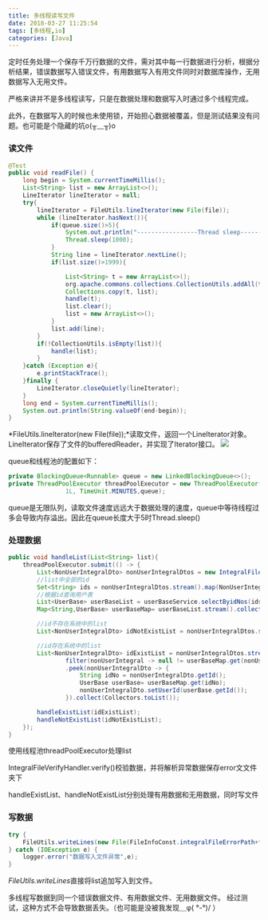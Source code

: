 ```yaml
---
title: 多线程读写文件
date: 2018-03-27 11:25:54
tags: [多线程,io]
categories: [Java]
---
```

定时任务处理一个保存千万行数据的文件，需对其中每一行数据进行分析，根据分析结果，错误数据写入错误文件，有用数据写入有用文件同时对数据库操作，无用数据写入无用文件。

严格来讲并不是多线程读写，只是在数据处理和数据写入时通过多个线程完成。

此外，在数据写入的时候也未使用锁，开始担心数据被覆盖，但是测试结果没有问题。也可能是个隐藏的坑o(╥﹏╥)o


### 读文件
```java
@Test
public void readFile() {
    long begin = System.currentTimeMillis();
    List<String> list = new ArrayList<>();
    LineIterator lineIterator = null;
    try{
        lineIterator = FileUtils.lineIterator(new File(file));
        while (lineIterator.hasNext()){
            if(queue.size()>5){
                System.out.println("-----------------Thread sleep-----------------");
                Thread.sleep(1000);
            }
            String line = lineIterator.nextLine();
            if(list.size()>1999){

                List<String> t = new ArrayList<>();
                org.apache.commons.collections.CollectionUtils.addAll(t,  new  Object[list.size()]);
                Collections.copy(t, list);
                handle(t);
                list.clear();
                list = new ArrayList<>();
            }
            list.add(line);
        }
        if(!CollectionUtils.isEmpty(list)){
            handle(list);
        }
    }catch (Exception e){
        e.printStackTrace();
    }finally {
        LineIterator.closeQuietly(lineIterator);
    }
    long end = System.currentTimeMillis();
    System.out.println(String.valueOf(end-begin));
}

```

<!--more-->

*FileUtils.lineIterator(new File(file));*读取文件，返回一个LineIterator对象。LineIterator保存了文件的bufferedReader，并实现了Iterator接口。
![](http://ww1.sinaimg.cn/large/0069K7HCly1fprevoifyej30t208t3yp.jpg)

queue和线程池的配置如下：
```java
private BlockingQueue<Runnable> queue = new LinkedBlockingQueue<>();
private ThreadPoolExecutor threadPoolExecutor = new ThreadPoolExecutor(20, 30,
                1L, TimeUnit.MINUTES,queue);
```

queue是无限队列，读取文件速度远远大于数据处理的速度，queue中等待线程过多会导致内存溢出。因此在queue长度大于5时Thread.sleep()

### 处理数据
```java
public void handleList(List<String> list){
    threadPoolExecutor.submit(() -> {
        List<NonUserIntegralDto> nonUserIntegralDtos = new IntegralFileVerifyHandler().verify(list,fileName,rate,value);
        //list中全部的id
        Set<String> ids = nonUserIntegralDtos.stream().map(NonUserIntegralDto::getId).collect(Collectors.toSet());
        //根据id查询用户表
        List<UserBase> userBaseList = userBaseService.selectByidNos(ids);
        Map<String,UserBase> userBaseMap= userBaseList.stream().collect(Collectors.toMap(UserBase::getIdNo,Function.identity()));

        //id不存在系统中的list
        List<NonUserIntegralDto> idNotExistList = nonUserIntegralDtos.stream().filter(nonUserIntegral -> null == userBaseMap.get(nonUserIntegral.getId())).collect(Collectors.toList());

        //id存在系统中的list
        List<NonUserIntegralDto> idExistList = nonUserIntegralDtos.stream().
                filter(nonUserIntegral -> null != userBaseMap.get(nonUserIntegral.getId()))
                .peek(nonUserIntegralDto -> {
                    String idNo = nonUserIntegralDto.getId();
                    UserBase userBase= userBaseMap.get(idNo);
                    nonUserIntegralDto.setUserId(userBase.getId());
                }).collect(Collectors.toList());

        handleExistList(idExistList);
        handleNotExistList(idNotExistList);
    });
}

```
使用线程池threadPoolExecutor处理list

IntegralFileVerifyHandler.verify()校验数据，并将解析异常数据保存error文文件夹下

handleExistList、handleNotExistList分别处理有用数据和无用数据，同时写文件
### 写数据

```Java
try {
    FileUtils.writeLines(new File(FileInfoConst.integralFileErrorPath+fileName),errorLines,true);
} catch (IOException e) {
    logger.error("数据写入文件异常",e);
}
```
*FileUtils.writeLines*直接将list追加写入到文件。

多线程写数据到同一个错误数据文件、有用数据文件、无用数据文件。
经过测试，这种方式不会导致数据丢失。（也可能是没被我发现＿φ( °-°)/ ）
